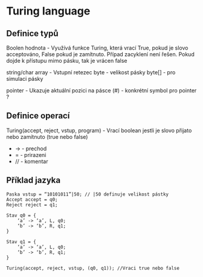 # Turing language
## Definice typů

Boolen hodnota - Využívá funkce Turing, která vrací True, pokud je slovo acceptováno, False pokud je zamítnuto. Případ zacyklení není řešen. Pokud dojde k přístupu mimo pásku, tak je vrácen false

string/char array - Vstupní retezec
byte - velikost pásky
byte[] - pro simulaci pásky

pointer - Ukazuje aktuální pozici na pásce (#) - konkrétní symbol pro pointer ?

## Definice operací

Turing(accept, reject, vstup, program) - Vrací boolean jestli je slovo přijato nebo zamítnuto (true nebo false)

- -> 	- prechod
- = 	- prirazeni
- //  	- komentar

## Příklad jazyka

```
Paska vstup = “10101011”|50; // |50 definuje velikost pástky
Accept accept = q0;
Reject reject = q1;

Stav q0 = {
	‘a’ -> ‘a’, L, q0;
	‘b’ -> ‘b’, R, q1;
}

Stav q1 = {
	‘a’ -> ‘a’, L, q0;
	‘b’ -> ‘b’, R, q1;
}

Turing(accept, reject, vstup, (q0, q1)); //Vraci true nebo false
```
